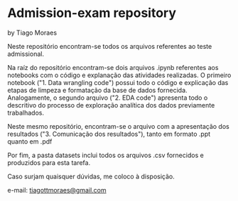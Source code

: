# Admission-exam repository
by Tiago Moraes

Neste repositório encontram-se todos os arquivos referentes ao teste admissional.

Na raíz do repositório encontram-se dois arquivos .ipynb referentes aos notebooks com o código e explanação das atividades realizadas. 
O primeiro notebook ("1. Data wrangling code") possui todo o código e explicação das etapas de limpeza e formatação da base de dados fornecida.
Analogamente, o segundo arquivo ("2. EDA code") apresenta todo o descritivo do processo de exploração analítica dos dados previamente trabalhados.

Neste mesmo repositório, encontram-se o arquivo com a apresentação dos resultados ("3. Comunicação dos resultados"), tanto em formato .ppt quanto em .pdf

Por fim, a pasta datasets inclui todos os arquivos .csv fornecidos e produzidos para esta tarefa.



Caso surjam quaisquer dúvidas, me coloco à disposição.

e-mail: tiagottmoraes@gmail.com

